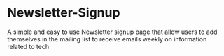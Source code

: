 # Newsletter-Signup
A simple and easy to use Newsletter signup page that allow users to add themselves in the mailing list to receive emails weekly on information related to tech 
